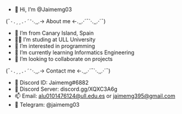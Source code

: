 - 👋 Hi, I’m @Jaimemg03

(¯`·.¸¸.·´¯`·.¸¸.-> About me <-.¸¸.·´¯`·.¸¸.·´¯)

- 🌴 I’m from Canary Island, Spain 
- 👨‍💻 I’m studing at ULL University
- 👀 I’m interested in programming
- 🌱 I’m currently learning Informatics Engineering
- 💞️ I’m looking to collaborate on projects
  
(¯`·.¸¸.·´¯`·.¸¸.-> Contact me <-.¸¸.·´¯`·.¸¸.·´¯)

- 📱 Discord ID: Jaimemg#6882
- 📲 Discord Server: discord.gg/XQXC3A6g
- 📫 Email: alu0101476124@ull.edu.es or jaimemg395@gmail.com
- 📝 Telegram: @jaimemg03

